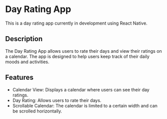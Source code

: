 # Day Rating App
This is a day rating app currently in development using React Native.

## Description
The Day Rating App allows users to rate their days and view their ratings on a calendar. The app is designed to help users keep track of their daily moods and activities.

## Features
- Calendar View: Displays a calendar where users can see their day ratings.
- Day Rating: Allows users to rate their days.
- Scrollable Calendar: The calendar is limited to a certain width and can be scrolled horizontally.
